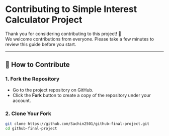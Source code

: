 # Contributing to Simple Interest Calculator Project

Thank you for considering contributing to this project! 🎉  
We welcome contributions from everyone. Please take a few minutes to review this guide before you start.

---

## 📌 How to Contribute

### 1. Fork the Repository
- Go to the project repository on GitHub.
- Click the **Fork** button to create a copy of the repository under your account.

### 2. Clone Your Fork
```bash
git clone https://github.com/Sachin2501/github-final-project.git
cd github-final-project

